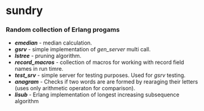 # sundry
<h3>Random collection of Erlang progams</h3>

<ul>
    <li><b><i>emedian</b></i> - median calculation.</li>
    <li><b><i>gsrv</b></i> - simple implementation of <i>gen_server</i> multi call.</li>
    <li><b><i>lstree</b></i> - pruning algorithm.</li>
    <li><b><i>record_macros</b></i> - collection of macros for working with record field names in run timre.</li>
    <li><b><i>test_srv</b></i> - simple server for testing purposes. Used for <i>gsrv</i> testing.</li>
    <li><b><i>anagram</b></i> - Checks if two words are are formed by rearaging their letters (uses only arithmetic operaton for comparison).</li>
    <li><b><i>lisub</b></i> - Erlang implementation of longest increasing subsequence algorithm </li>
</ul>
